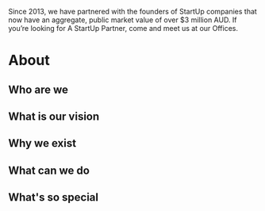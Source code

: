 
Since 2013, we have partnered with the founders of StartUp companies that now have an aggregate, public market value of over $3 million AUD. If you’re looking for A StartUp Partner, come and meet us at our Offices.

# About

## Who are we

## What is our vision

## Why we exist

## What can we do

## What's so special
